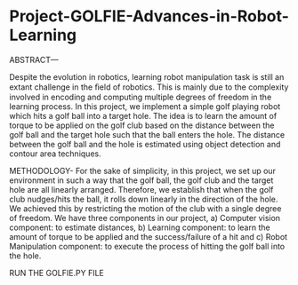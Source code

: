 # Project-GOLFIE-Advances-in-Robot-Learning

ABSTRACT—

Despite the evolution in robotics, learning robot manipulation task is still an extant challenge in the ﬁeld of robotics. 
This is mainly due to the complexity involved in encoding and computing multiple degrees of freedom in the learning process. 
In this project, we implement a simple golf playing robot which hits a golf ball into a target hole. 
The idea is to learn the amount of torque to be applied on the golf club based on the distance between the golf ball and 
the target hole such that the ball enters the hole. The distance between the golf ball and the hole is estimated using object detection 
and contour area techniques.

METHODOLOGY-
For the sake of simplicity, in this project, we set up our environment in such a way that the golf ball, the golf club and the target 
hole are all linearly arranged. Therefore, we establish that when the golf club nudges/hits the ball, 
it rolls down linearly in the direction of the hole. We achieved this by restricting the motion of the club with a single degree of freedom. 
We have three components in our project, 
a) Computer vision component: to estimate distances, 
b) Learning component: to learn the amount of torque to be applied and the success/failure of a hit and 
c) Robot Manipulation component: to execute the process of hitting the golf ball into the hole.

RUN THE GOLFIE.PY FILE
